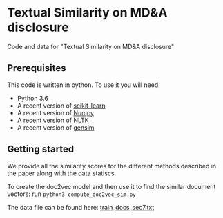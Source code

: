 Textual Similarity on MD&A disclosure
===============

Code and data for "Textual Similarity on MD&A disclosure"

## Prerequisites
This code is written in python. To use it you will need:
- Python 3.6
- A recent version of [scikit-learn](https://scikit-learn.org/)
- A recent version of [Numpy](http://www.numpy.org)
- A recent version of [NLTK](http://www.nltk.org)
- A recent version of [gensim](https://radimrehurek.com/gensim/)

## Getting started
We provide all the similarity scores for the different methods described in the paper along with the data statiscs.

To create the doc2vec model and then use it to find the similar document vectors:
run ```python3 compute_doc2vec_sim.py``` 

The data file can be found here: [train_docs_sec7.txt](https://zenodo.org/record/4470065)
